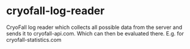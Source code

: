 # cryofall-log-reader
CryoFall log reader which collects all possible data from the server and sends it to cryofall-api.com. Which can then be evaluated there. E.g. for cryofall-statistics.com
